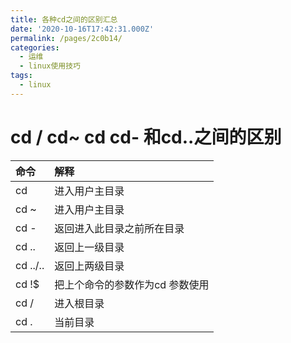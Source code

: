 ```yaml
---
title: 各种cd之间的区别汇总
date: '2020-10-16T17:42:31.000Z'
permalink: /pages/2c0b14/
categories:
  - 运维
  - linux使用技巧
tags:
  - linux
---
```


# cd / cd~ cd cd- 和cd..之间的区别

| 命令 | 解释 |
| :--- | :--- |
| cd | 进入用户主目录 |
| cd ~ | 进入用户主目录 |
| cd - | 返回进入此目录之前所在目录 |
| cd .. | 返回上一级目录 |
| cd ../.. | 返回上两级目录 |
| cd !$ | 把上个命令的参数作为cd 参数使用 |
| cd / | 进入根目录 |
| cd . | 当前目录 |

